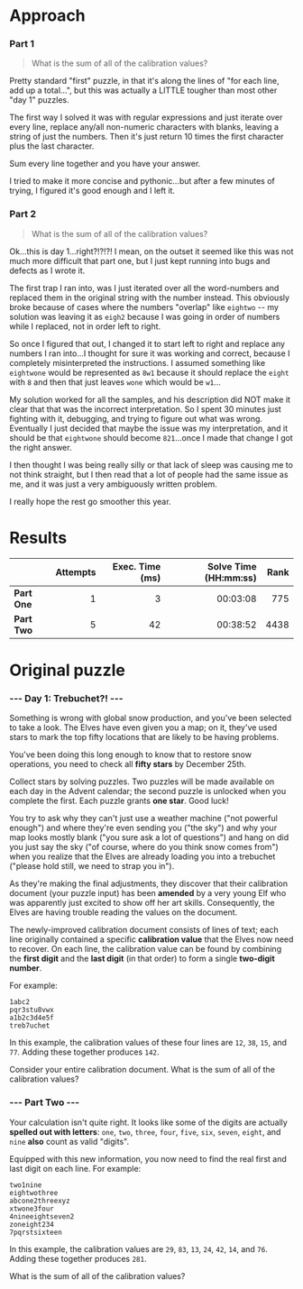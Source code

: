 # Approach
### Part 1
> What is the sum of all of the calibration values?

Pretty standard "first" puzzle, in that it's along the lines of "for each line, add up a total...", but this was actually a LITTLE
tougher than most other "day 1" puzzles.

The first way I solved it was with regular expressions and just iterate over every line, replace any/all non-numeric characters with
blanks, leaving a string of just the numbers. Then it's just return 10 times the first character plus the last character.

Sum every line together and you have your answer.

I tried to make it more concise and pythonic...but after a few minutes of trying, I figured it's good enough and I left it.

### Part 2
> What is the sum of all of the calibration values?

Ok...this is day 1...right?!?!?! I mean, on the outset it seemed like this was not much more difficult that part one, but
I just kept running into bugs and defects as I wrote it.

The first trap I ran into, was I just iterated over all the word-numbers and replaced them in the original string with the
number instead. This obviously broke because of cases where the numbers "overlap" like `eightwo` -- my solution was leaving it
as `eigh2` because I was going in order of numbers while I replaced, not in order left to right.

So once I figured that out, I changed it to start left to right and replace any numbers I ran into...I thought for sure it was
working and correct, because I completely misinterpreted the instructions. I assumed something like `eightwone` would be
represented as `8w1` because it should replace the `eight` with `8` and then that just leaves `wone` which would be `w1`...

My solution worked for all the samples, and his description did NOT make it clear that that was the incorrect interpretation.
So I spent 30 minutes just fighting with it, debugging, and trying to figure out what was wrong. Eventually I just decided that
maybe the issue was my interpretation, and it should be that `eightwone` should become `821`...once I made that change
I got the right answer.

I then thought I was being really silly or that lack of sleep was causing me to not think straight, but I then read that a
lot of people had the same issue as me, and it was just a very ambiguously written problem.

I really hope the rest go smoother this year.

# Results

|              | Attempts | Exec. Time (ms) | Solve Time (HH:mm:ss) | Rank |
|--------------|---------:|----------------:|----------------------:|-----:|
| **Part One** |        1 |               3 |              00:03:08 |  775 |
| **Part Two** |        5 |              42 |              00:38:52 | 4438 |

# Original puzzle
### --- Day 1: Trebuchet?! ---
Something is wrong with global snow production, and you've been selected to take a look. The Elves have even given you a map; on it, they've used stars to mark the top fifty locations that are likely to be having problems.

You've been doing this long enough to know that to restore snow operations, you need to check all **fifty stars** by December 25th.

Collect stars by solving puzzles. Two puzzles will be made available on each day in the Advent calendar; the second puzzle is unlocked when you complete the first. Each puzzle grants **one star**. Good luck!

You try to ask why they can't just use a weather machine ("not powerful enough") and where they're even sending you ("the sky") and why your map looks mostly blank ("you sure ask a lot of questions") and hang on did you just say the sky ("of course, where do you think snow comes from") when you realize that the Elves are already loading you into a trebuchet ("please hold still, we need to strap you in").

As they're making the final adjustments, they discover that their calibration document (your puzzle input) has been **amended** by a very young Elf who was apparently just excited to show off her art skills. Consequently, the Elves are having trouble reading the values on the document.

The newly-improved calibration document consists of lines of text; each line originally contained a specific **calibration value** that the Elves now need to recover. On each line, the calibration value can be found by combining the **first digit** and the **last digit** (in that order) to form a single **two-digit number**.

For example:
```
1abc2
pqr3stu8vwx
a1b2c3d4e5f
treb7uchet
```
In this example, the calibration values of these four lines are `12`, `38`, `15`, and `77`. Adding these together produces `142`.

Consider your entire calibration document. What is the sum of all of the calibration values?

### --- Part Two ---
Your calculation isn't quite right. It looks like some of the digits are actually **spelled out with letters**: `one`, `two`, `three`, `four`, `five`, `six`, `seven`, `eight`, and `nine` **also** count as valid "digits".

Equipped with this new information, you now need to find the real first and last digit on each line. For example:
```
two1nine
eightwothree
abcone2threexyz
xtwone3four
4nineeightseven2
zoneight234
7pqrstsixteen
```
In this example, the calibration values are `29`, `83`, `13`, `24`, `42`, `14`, and `76`. Adding these together produces `281`.

What is the sum of all of the calibration values?
